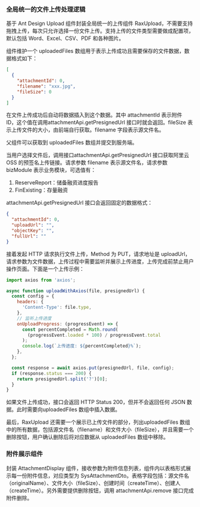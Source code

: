 ### 全局统一的文件上传处理逻辑

基于 Ant Design Upload 组件封装全局统一的上传组件 RaxUpload，不需要支持拖拽上传，每次只允许选择一份文件上传。支持上传的文件类型需要做成配置项，默认包括 Word、Excel、CSV、PDF 和各种图片。

组件维护一个 uploadedFiles 数组用于表示上传成功且需要保存的文件数据，数据格式如下：

```json
[
  {
    "attachmentId": 0,
    "filename": "xxx.jpg",
    "fileSize": 0
  }
]
```

在文件上传成功后自动将数据插入到这个数据。其中 attachmentId 表示附件 ID，这个值在调用attachmentApi.getPresignedUrl 接口时就会返回。fileSize 表示上传文件的大小，由前端自行获取。filename 字段表示源文件名。

父组件可以获取到 uploadedFiles 数组并提交到服务端。

当用户选择文件后，调用接口attachmentApi.getPresignedUrl 接口获取阿里云 OSS 的预签名上传链接。请求参数 filename 表示源文件名，请求参数 bizModule 表示业务模块，可选值有：

1. ReserveReport：储备融资进度报告
2. FinExisting：存量融资

attachmentApi.getPresignedUrl 接口会返回固定的数据格式：

```json
{
  "attachmentId": 0,
  "uploadUrl": "",
  "objectKey": "",
  "fullUrl": ""
}
```

接着发起 HTTP 请求执行文件上传，Method 为 PUT，请求地址是 uploadUrl，请求参数为文件数据，上传过程中需要监听并展示上传进度，上传完成前禁止用户操作页面。下面是一个上传示例：

```javascript
import axios from 'axios';

async function uploadWithAxios(file, presignedUrl) {
  const config = {
    headers: {
      'Content-Type': file.type,
    },
    // 监听上传进度
    onUploadProgress: (progressEvent) => {
      const percentCompleted = Math.round(
        (progressEvent.loaded * 100) / progressEvent.total
      );
      console.log(`上传进度: ${percentCompleted}%`);
    },
  };

  const response = await axios.put(presignedUrl, file, config);
  if (response.status === 200) {
    return presignedUrl.split('?')[0];
  }
}
```

如果文件上传成功，接口会返回 HTTP Status 200，但并不会返回任何 JSON 数据。此时需要向uploadedFiles 数组中插入数据。

最后，RaxUpload 还需要一个展示已上传文件的部分，列出uploadedFiles 数组中的所有数据，包括源文件名（filename）和文件大小（fileSize），并且需要一个删除按钮，用户确认删除后将对应数据从 uploadedFiles 数组中移除。

### 附件展示组件

封装 AttachmentDisplay 组件，接收参数为附件信息列表，组件内以表格形式展示每一份附件信息，对应类型为 SysAttachmentDto。表格字段包括：源文件名（originalName）、文件大小（fileSize）、创建时间（createTime）、创建人（createTime）。另外需要提供删除按钮，调用 attachmentApi.remove 接口完成附件删除。